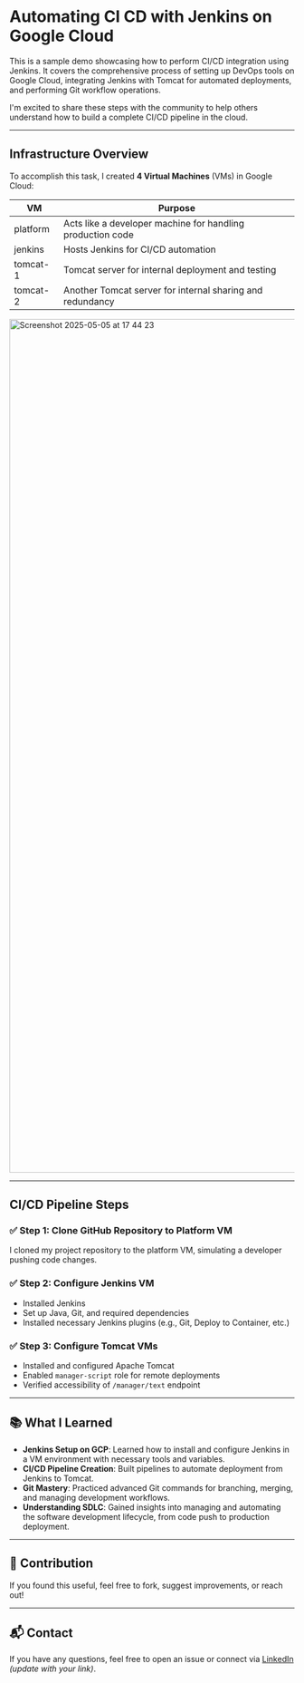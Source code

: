 # Automating CI CD with Jenkins on Google Cloud

This is a sample demo showcasing how to perform CI/CD integration using Jenkins. It covers the comprehensive process of setting up DevOps tools on Google Cloud, integrating Jenkins with Tomcat for automated deployments, and performing Git workflow operations.

I'm excited to share these steps with the community to help others understand how to build a complete CI/CD pipeline in the cloud.

---

##  Infrastructure Overview

To accomplish this task, I created **4 Virtual Machines** (VMs) in Google Cloud:

| VM        | Purpose                                                        |
|-----------|----------------------------------------------------------------|
| platform  | Acts like a developer machine for handling production code     |
| jenkins   | Hosts Jenkins for CI/CD automation                             |
| tomcat-1  | Tomcat server for internal deployment and testing              |
| tomcat-2  | Another Tomcat server for internal sharing and redundancy      |

<img width="1507" alt="Screenshot 2025-05-05 at 17 44 23" src="https://github.com/user-attachments/assets/7ad54d7d-e807-44ee-a475-f6f8d27e9397" />

---

## CI/CD Pipeline Steps

### ✅ Step 1: Clone GitHub Repository to Platform VM
I cloned my project repository to the platform VM, simulating a developer pushing code changes.

### ✅ Step 2: Configure Jenkins VM
- Installed Jenkins
- Set up Java, Git, and required dependencies
- Installed necessary Jenkins plugins (e.g., Git, Deploy to Container, etc.)

### ✅ Step 3: Configure Tomcat VMs
- Installed and configured Apache Tomcat
- Enabled `manager-script` role for remote deployments
- Verified accessibility of `/manager/text` endpoint

---

## 📚 What I Learned

- **Jenkins Setup on GCP**: Learned how to install and configure Jenkins in a VM environment with necessary tools and variables.
- **CI/CD Pipeline Creation**: Built pipelines to automate deployment from Jenkins to Tomcat.
- **Git Mastery**: Practiced advanced Git commands for branching, merging, and managing development workflows.
- **Understanding SDLC**: Gained insights into managing and automating the software development lifecycle, from code push to production deployment.

---

## 🙌 Contribution

If you found this useful, feel free to fork, suggest improvements, or reach out!

---

## 📬 Contact

If you have any questions, feel free to open an issue or connect via [LinkedIn](#) *(update with your link)*.

